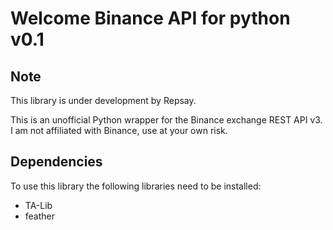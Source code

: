 # Welcome Binance API for python v0.1

Note
----
This library is under development by Repsay.

This is an unofficial Python wrapper for the Binance exchange REST API v3. I am not affiliated with Binance, use at your own risk. 


Dependencies
----
To use this library the following libraries need to be installed:

* TA-Lib
* feather
